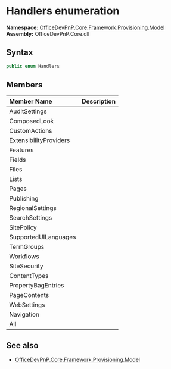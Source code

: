 # Handlers  enumeration
**Namespace:** [OfficeDevPnP.Core.Framework.Provisioning.Model](OfficeDevPnP.Core.Framework.Provisioning.Model.md)  
**Assembly:** OfficeDevPnP.Core.dll  
## Syntax
```C#
public enum Handlers
```
## Members
|**Member Name**|**Description**|
|:-----|:-----|
| AuditSettings | 
| ComposedLook | 
| CustomActions | 
| ExtensibilityProviders | 
| Features | 
| Fields | 
| Files | 
| Lists | 
| Pages | 
| Publishing | 
| RegionalSettings | 
| SearchSettings | 
| SitePolicy | 
| SupportedUILanguages | 
| TermGroups | 
| Workflows | 
| SiteSecurity | 
| ContentTypes | 
| PropertyBagEntries | 
| PageContents | 
| WebSettings | 
| Navigation | 
| All | 

## See also
- [OfficeDevPnP.Core.Framework.Provisioning.Model](OfficeDevPnP.Core.Framework.Provisioning.Model.md)
